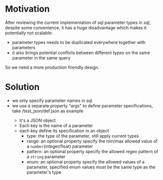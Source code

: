 # Motivation
After reviewing the current implementation of sql parameter types in sql, despite some convenience, it has a huge disadvantage which makes it potentially not scalable:
- parameter types needs to be duplicated everywhere together with parameters
- it also brings potential conflicts between different types on the same parameter in the same query

So we need a more production friendly design.

# Solution
- we only specify parameter names in sql
- we use a separate property "args" to define parameter specifications, take <repo>/test_json/def.json as example
    - it's a JSON object
    - Each key is the name of a parameter
    - each key define its specification in an object
        - type: the type of the parameter, still apply current types
        - range: an optional property specify the min/max allowed value of a `number`(integer/float) parameter
        - pattern: an optional property specify the allowed regex pattern of a `string` parameter
        - enum: an optional property specify the allowed values of a parameter, specified enum values must be the same type as the parameter's type